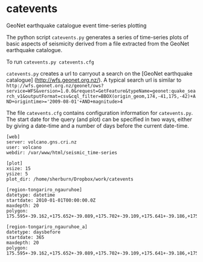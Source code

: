 # catevents
GeoNet earthquake catalogue event time-series plotting

The python script ```catevents.py``` generates a series of time-series plots of basic aspects of seismicity derived from a file extracted from the GeoNet earthquake catalogue.

To run ```catevents.py catevents.cfg ```

```catevents.py``` creates a url to carryout a search on the [GeoNet earthquake catalogue] (http://wfs.geonet.org.nz/).
A typical search url is similar to ```http://wfs.geonet.org.nz/geonet/ows?service=WFS&version=1.0.0&request=GetFeature&typeName=geonet:quake_search_v1&outputFormat=csv&cql_filter=BBOX(origin_geom,174,-41,175,-42)+AND+origintime>='2009-08-01'+AND+magnitude>4```

The file ```catevents.cfg``` contains configuration information for ```catevents.py```.
The start date for the query (and plot) can be specified in two ways, either by giving a date-time and a number of days before the current date-time.
```
[web]
server: volcano.gns.cri.nz
user: volcano
webdir: /var/www/html/seismic_time-series

[plot]
xsize: 15
ysize: 5
plot_dir: /home/sherburn/Dropbox/work/catevents

[region-tongariro_ngauruhoe]
datetype: datetime
startdate: 2010-01-01T00:00:00.0Z
maxdepth: 20
polygon: 175.595+-39.162,+175.652+-39.089,+175.702+-39.109,+175.641+-39.186,+175.595+-39.162

[region-tongariro_ngauruhoe_a]
datetype: daysbefore
startdate: 365
maxdepth: 20
polygon: 175.595+-39.162,+175.652+-39.089,+175.702+-39.109,+175.641+-39.186,+175.595+-39.162
```
